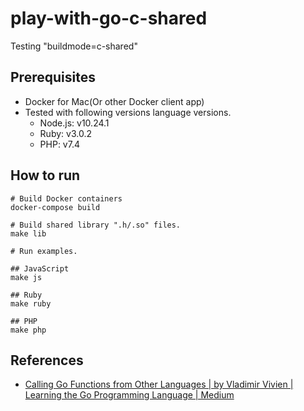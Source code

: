 # play-with-go-c-shared
Testing "buildmode=c-shared"

## Prerequisites

- Docker for Mac(Or other Docker client app)
- Tested with following versions language versions.
  - Node.js: v10.24.1
  - Ruby: v3.0.2
  - PHP: v7.4

## How to run

```
# Build Docker containers
docker-compose build

# Build shared library ".h/.so" files.
make lib

# Run examples.

## JavaScript
make js

## Ruby
make ruby

## PHP
make php
```

## References

- [Calling Go Functions from Other Languages | by Vladimir Vivien | Learning the Go Programming Language | Medium](https://medium.com/learning-the-go-programming-language/calling-go-functions-from-other-languages-4c7d8bcc69bf)
